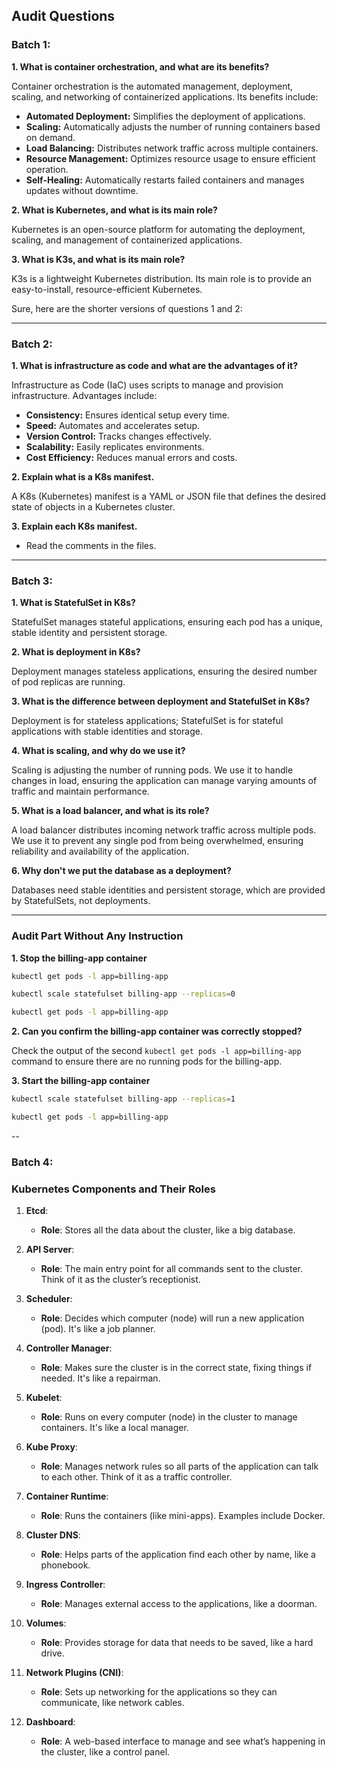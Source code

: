 ## Audit Questions

### Batch 1:

**1. What is container orchestration, and what are its benefits?**

Container orchestration is the automated management, deployment, scaling, and networking of containerized applications. Its benefits include:

- **Automated Deployment:** Simplifies the deployment of applications.
- **Scaling:** Automatically adjusts the number of running containers based on demand.
- **Load Balancing:** Distributes network traffic across multiple containers.
- **Resource Management:** Optimizes resource usage to ensure efficient operation.
- **Self-Healing:** Automatically restarts failed containers and manages updates without downtime.

**2. What is Kubernetes, and what is its main role?**

Kubernetes is an open-source platform for automating the deployment, scaling, and management of containerized applications.

**3. What is K3s, and what is its main role?**

K3s is a lightweight Kubernetes distribution. Its main role is to provide an easy-to-install, resource-efficient Kubernetes.

Sure, here are the shorter versions of questions 1 and 2:

---

### Batch 2:

**1. What is infrastructure as code and what are the advantages of it?**

Infrastructure as Code (IaC) uses scripts to manage and provision infrastructure. Advantages include:

- **Consistency:** Ensures identical setup every time.
- **Speed:** Automates and accelerates setup.
- **Version Control:** Tracks changes effectively.
- **Scalability:** Easily replicates environments.
- **Cost Efficiency:** Reduces manual errors and costs.

**2. Explain what is a K8s manifest.**

A K8s (Kubernetes) manifest is a YAML or JSON file that defines the desired state of objects in a Kubernetes cluster.

**3. Explain each K8s manifest.**

- Read the comments in the files.

---

### Batch 3:

**1. What is StatefulSet in K8s?**

StatefulSet manages stateful applications, ensuring each pod has a unique, stable identity and persistent storage.

**2. What is deployment in K8s?**

Deployment manages stateless applications, ensuring the desired number of pod replicas are running.

**3. What is the difference between deployment and StatefulSet in K8s?**

Deployment is for stateless applications; StatefulSet is for stateful applications with stable identities and storage.

**4. What is scaling, and why do we use it?**

Scaling is adjusting the number of running pods. We use it to handle changes in load, ensuring the application can manage varying amounts of traffic and maintain performance.

**5. What is a load balancer, and what is its role?**

A load balancer distributes incoming network traffic across multiple pods. We use it to prevent any single pod from being overwhelmed, ensuring reliability and availability of the application.

**6. Why don't we put the database as a deployment?**

Databases need stable identities and persistent storage, which are provided by StatefulSets, not deployments.

---

### Audit Part Without Any Instruction

**1. Stop the billing-app container**

```sh
kubectl get pods -l app=billing-app
```

```sh
kubectl scale statefulset billing-app --replicas=0
```

```sh
kubectl get pods -l app=billing-app
```

**2. Can you confirm the billing-app container was correctly stopped?**

Check the output of the second `kubectl get pods -l app=billing-app` command to ensure there are no running pods for the billing-app.

**3. Start the billing-app container**

```sh
kubectl scale statefulset billing-app --replicas=1
```

```sh
kubectl get pods -l app=billing-app
```

--

### Batch 4:

### Kubernetes Components and Their Roles

1. **Etcd**:
   - **Role**: Stores all the data about the cluster, like a big database.

2. **API Server**:
   - **Role**: The main entry point for all commands sent to the cluster. Think of it as the cluster’s receptionist.

3. **Scheduler**:
   - **Role**: Decides which computer (node) will run a new application (pod). It's like a job planner.

4. **Controller Manager**:
   - **Role**: Makes sure the cluster is in the correct state, fixing things if needed. It's like a repairman.

5. **Kubelet**:
   - **Role**: Runs on every computer (node) in the cluster to manage containers. It's like a local manager.

6. **Kube Proxy**:
   - **Role**: Manages network rules so all parts of the application can talk to each other. Think of it as a traffic controller.

7. **Container Runtime**:
   - **Role**: Runs the containers (like mini-apps). Examples include Docker.

8. **Cluster DNS**:
   - **Role**: Helps parts of the application find each other by name, like a phonebook.

9. **Ingress Controller**:
   - **Role**: Manages external access to the applications, like a doorman.

10. **Volumes**:
    - **Role**: Provides storage for data that needs to be saved, like a hard drive.

11. **Network Plugins (CNI)**:
    - **Role**: Sets up networking for the applications so they can communicate, like network cables.

12. **Dashboard**:
    - **Role**: A web-based interface to manage and see what’s happening in the cluster, like a control panel.